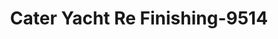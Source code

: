 ---
f_zip-code: 34997
f_state-code: FL
title: Cater Yacht Re Finishing-9514
f_phone: 772-283-6766
f_city-only: Stuart
f_address: 6374 Se Vista Ave Stuart
f_location-unique-id: '9514'
slug: cater-yacht-re-finishing-9514
updated-on: '2024-05-30T13:46:58.046Z'
created-on: '2024-05-30T13:36:59.803Z'
published-on: '2024-05-30T13:54:32.469Z'
f_city-state: cms/city/stuart-fl.md
f_company: cms/company/cater-yacht-re-finishing.md
f_state: cms/state/florida.md
layout: '[payday-loan].html'
tags: payday-loan
---